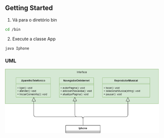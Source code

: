 ## Getting Started

1. Vá para o diretório bin

```bash
cd /bin
```

2. Execute a classe App

```bash
java Iphone
```

### UML

![UML](assets/Iphone.png "UML")